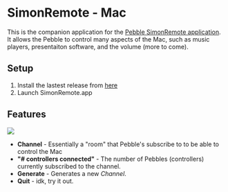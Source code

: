 # SimonRemote - Mac

This is the companion application for the [Pebble SimonRemote application](https://github.com/simonremote/simon-pebble). It allows the Pebble to control many aspects of the Mac, such as music players, presentaiton software, and the volume (more to come). 

## Setup

1. Install the lastest release from [here](https://github.com/SimonRemote/simon-mac/releases)
2. Launch SimonRemote.app

## Features

![](http://i.imgur.com/9PZzSZX.png)

- **Channel** - Essentially a "room" that Pebble's subscribe to to be able to control the Mac
- **"# controllers connected"** - The number of Pebbles (controllers) currently subscribed to the channel.
- **Generate** - Generates a new *Channel*. 
- **Quit** - idk, try it out.